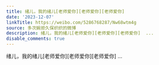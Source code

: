 ```yaml
---
title: 绪儿，我的绪儿[老师爱你][老师爱你][老师爱你]
date: '2023-12-07'
linkTitle: https://weibo.com/5286768287/Nw68wtm4g
source: 多次婉拒久保织织的微博
description: 绪儿，我的绪儿[老师爱你][老师爱你][老师爱你]  ...
disable_comments: true
---
```

绪儿，我的绪儿[老师爱你][老师爱你][老师爱你]  ...
